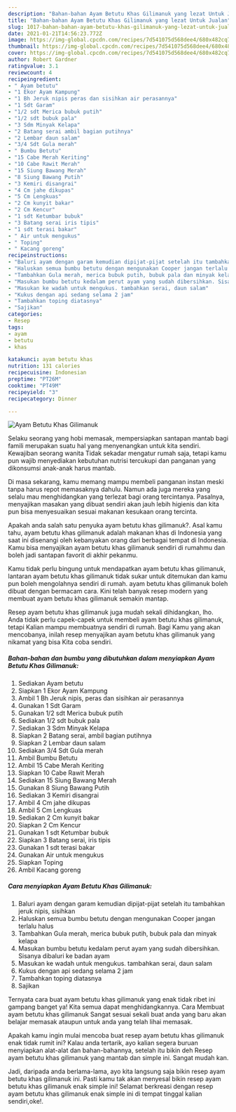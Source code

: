 ```yaml
---
description: "Bahan-bahan Ayam Betutu Khas Gilimanuk yang lezat Untuk Jualan"
title: "Bahan-bahan Ayam Betutu Khas Gilimanuk yang lezat Untuk Jualan"
slug: 1017-bahan-bahan-ayam-betutu-khas-gilimanuk-yang-lezat-untuk-jualan
date: 2021-01-21T14:56:23.772Z
image: https://img-global.cpcdn.com/recipes/7d541075d568dee4/680x482cq70/ayam-betutu-khas-gilimanuk-foto-resep-utama.jpg
thumbnail: https://img-global.cpcdn.com/recipes/7d541075d568dee4/680x482cq70/ayam-betutu-khas-gilimanuk-foto-resep-utama.jpg
cover: https://img-global.cpcdn.com/recipes/7d541075d568dee4/680x482cq70/ayam-betutu-khas-gilimanuk-foto-resep-utama.jpg
author: Robert Gardner
ratingvalue: 3.1
reviewcount: 4
recipeingredient:
- " Ayam betutu"
- "1 Ekor Ayam Kampung"
- "1 Bh Jeruk nipis peras dan sisihkan air perasannya"
- "1 Sdt Garam"
- "1/2 sdt Merica bubuk putih"
- "1/2 sdt bubuk pala"
- "3 Sdm Minyak Kelapa"
- "2 Batang serai ambil bagian putihnya"
- "2 Lembar daun salam"
- "3/4 Sdt Gula merah"
- " Bumbu Betutu"
- "15 Cabe Merah Keriting"
- "10 Cabe Rawit Merah"
- "15 Siung Bawang Merah"
- "8 Siung Bawang Putih"
- "3 Kemiri disangrai"
- "4 Cm jahe dikupas"
- "5 Cm Lengkuas"
- "2 Cm kunyit bakar"
- "2 Cm Kencur"
- "1 sdt Ketumbar bubuk"
- "3 Batang serai iris tipis"
- "1 sdt terasi bakar"
- " Air untuk mengukus"
- " Toping"
- " Kacang goreng"
recipeinstructions:
- "Baluri ayam dengan garam kemudian dipijat-pijat setelah itu tambahkan jeruk nipis, sisihkan"
- "Haluskan semua bumbu betutu dengan mengunakan Cooper jangan terlalu halus"
- "Tambahkan Gula merah, merica bubuk putih, bubuk pala dan minyak kelapa"
- "Masukan bumbu betutu kedalam perut ayam yang sudah dibersihkan. Sisanya dibaluri ke badan ayam"
- "Masukan ke wadah untuk mengukus. tambahkan serai, daun salam"
- "Kukus dengan api sedang selama 2 jam"
- "Tambahkan toping diatasnya"
- "Sajikan"
categories:
- Resep
tags:
- ayam
- betutu
- khas

katakunci: ayam betutu khas 
nutrition: 131 calories
recipecuisine: Indonesian
preptime: "PT26M"
cooktime: "PT49M"
recipeyield: "3"
recipecategory: Dinner

---
```



![Ayam Betutu Khas Gilimanuk](https://img-global.cpcdn.com/recipes/7d541075d568dee4/680x482cq70/ayam-betutu-khas-gilimanuk-foto-resep-utama.jpg)

Selaku seorang yang hobi memasak, mempersiapkan santapan mantab bagi famili merupakan suatu hal yang menyenangkan untuk kita sendiri. Kewajiban seorang  wanita Tidak sekadar mengatur rumah saja, tetapi kamu pun wajib menyediakan kebutuhan nutrisi tercukupi dan panganan yang dikonsumsi anak-anak harus mantab.

Di masa  sekarang, kamu memang mampu membeli panganan instan meski tanpa harus repot memasaknya dahulu. Namun ada juga mereka yang selalu mau menghidangkan yang terlezat bagi orang tercintanya. Pasalnya, menyajikan masakan yang dibuat sendiri akan jauh lebih higienis dan kita pun bisa menyesuaikan sesuai makanan kesukaan orang tercinta. 



Apakah anda salah satu penyuka ayam betutu khas gilimanuk?. Asal kamu tahu, ayam betutu khas gilimanuk adalah makanan khas di Indonesia yang saat ini disenangi oleh kebanyakan orang dari berbagai tempat di Indonesia. Kamu bisa menyajikan ayam betutu khas gilimanuk sendiri di rumahmu dan boleh jadi santapan favorit di akhir pekanmu.

Kamu tidak perlu bingung untuk mendapatkan ayam betutu khas gilimanuk, lantaran ayam betutu khas gilimanuk tidak sukar untuk ditemukan dan kamu pun boleh mengolahnya sendiri di rumah. ayam betutu khas gilimanuk boleh dibuat dengan bermacam cara. Kini telah banyak resep modern yang membuat ayam betutu khas gilimanuk semakin mantap.

Resep ayam betutu khas gilimanuk juga mudah sekali dihidangkan, lho. Anda tidak perlu capek-capek untuk membeli ayam betutu khas gilimanuk, tetapi Kalian mampu membuatnya sendiri di rumah. Bagi Kamu yang akan mencobanya, inilah resep menyajikan ayam betutu khas gilimanuk yang nikamat yang bisa Kita coba sendiri.

<!--inarticleads1-->

##### Bahan-bahan dan bumbu yang dibutuhkan dalam menyiapkan Ayam Betutu Khas Gilimanuk:

1. Sediakan  Ayam betutu
1. Siapkan 1 Ekor Ayam Kampung
1. Ambil 1 Bh Jeruk nipis, peras dan sisihkan air perasannya
1. Gunakan 1 Sdt Garam
1. Gunakan 1/2 sdt Merica bubuk putih
1. Sediakan 1/2 sdt bubuk pala
1. Sediakan 3 Sdm Minyak Kelapa
1. Siapkan 2 Batang serai, ambil bagian putihnya
1. Siapkan 2 Lembar daun salam
1. Sediakan 3/4 Sdt Gula merah
1. Ambil  Bumbu Betutu
1. Ambil 15 Cabe Merah Keriting
1. Siapkan 10 Cabe Rawit Merah
1. Sediakan 15 Siung Bawang Merah
1. Gunakan 8 Siung Bawang Putih
1. Sediakan 3 Kemiri disangrai
1. Ambil 4 Cm jahe dikupas
1. Ambil 5 Cm Lengkuas
1. Sediakan 2 Cm kunyit bakar
1. Siapkan 2 Cm Kencur
1. Gunakan 1 sdt Ketumbar bubuk
1. Siapkan 3 Batang serai, iris tipis
1. Gunakan 1 sdt terasi bakar
1. Gunakan  Air untuk mengukus
1. Siapkan  Toping
1. Ambil  Kacang goreng




<!--inarticleads2-->

##### Cara menyiapkan Ayam Betutu Khas Gilimanuk:

1. Baluri ayam dengan garam kemudian dipijat-pijat setelah itu tambahkan jeruk nipis, sisihkan
1. Haluskan semua bumbu betutu dengan mengunakan Cooper jangan terlalu halus
1. Tambahkan Gula merah, merica bubuk putih, bubuk pala dan minyak kelapa
1. Masukan bumbu betutu kedalam perut ayam yang sudah dibersihkan. Sisanya dibaluri ke badan ayam
1. Masukan ke wadah untuk mengukus. tambahkan serai, daun salam
1. Kukus dengan api sedang selama 2 jam
1. Tambahkan toping diatasnya
1. Sajikan




Ternyata cara buat ayam betutu khas gilimanuk yang enak tidak ribet ini gampang banget ya! Kita semua dapat menghidangkannya. Cara Membuat ayam betutu khas gilimanuk Sangat sesuai sekali buat anda yang baru akan belajar memasak ataupun untuk anda yang telah lihai memasak.

Apakah kamu ingin mulai mencoba buat resep ayam betutu khas gilimanuk enak tidak rumit ini? Kalau anda tertarik, ayo kalian segera buruan menyiapkan alat-alat dan bahan-bahannya, setelah itu bikin deh Resep ayam betutu khas gilimanuk yang mantab dan simple ini. Sangat mudah kan. 

Jadi, daripada anda berlama-lama, ayo kita langsung saja bikin resep ayam betutu khas gilimanuk ini. Pasti kamu tak akan menyesal bikin resep ayam betutu khas gilimanuk enak simple ini! Selamat berkreasi dengan resep ayam betutu khas gilimanuk enak simple ini di tempat tinggal kalian sendiri,oke!.


